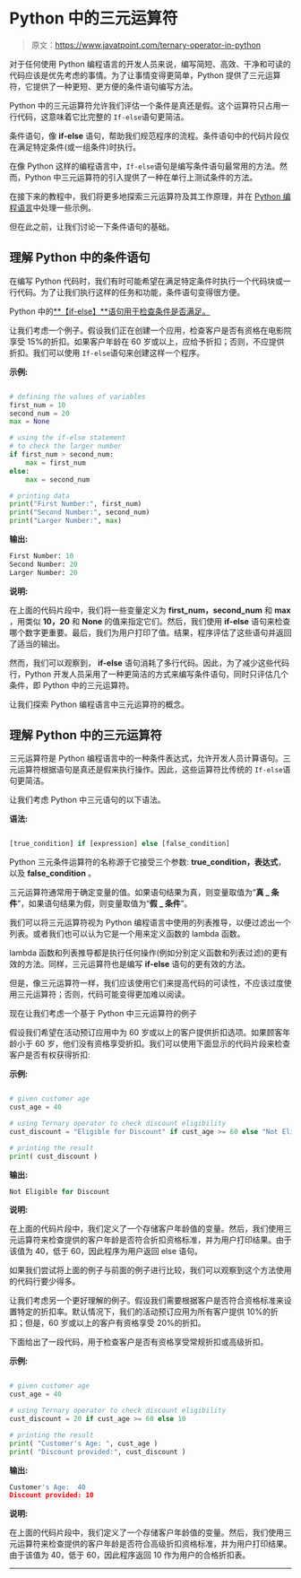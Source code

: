 # Python 中的三元运算符

> 原文：<https://www.javatpoint.com/ternary-operator-in-python>

对于任何使用 Python 编程语言的开发人员来说，编写简短、高效、干净和可读的代码应该是优先考虑的事情。为了让事情变得更简单，Python 提供了三元运算符，它提供了一种更短、更方便的条件语句编写方法。

Python 中的三元运算符允许我们评估一个条件是真还是假。这个运算符只占用一行代码，这意味着它比完整的 `If-else`语句更简洁。

条件语句，像 **if-else** 语句，帮助我们规范程序的流程。条件语句中的代码片段仅在满足特定条件(或一组条件)时执行。

在像 Python 这样的编程语言中，`If-else`语句是编写条件语句最常用的方法。然而，Python 中三元运算符的引入提供了一种在单行上测试条件的方法。

在接下来的教程中，我们将更多地探索三元运算符及其工作原理，并在 [Python 编程语言](https://www.javatpoint.com/python-tutorial)中处理一些示例。

但在此之前，让我们讨论一下条件语句的基础。

## 理解 Python 中的条件语句

在编写 Python 代码时，我们有时可能希望在满足特定条件时执行一个代码块或一行代码。为了让我们执行这样的任务和功能，条件语句变得很方便。

Python 中的[**【if-else】**语句用于检查条件是否满足。](https://www.javatpoint.com/python-if-else)

让我们考虑一个例子。假设我们正在创建一个应用，检查客户是否有资格在电影院享受 15%的折扣。如果客户年龄在 60 岁或以上，应给予折扣；否则，不应提供折扣。我们可以使用 `If-else`语句来创建这样一个程序。

**示例:**

```py

# defining the values of variables
first_num = 10
second_num = 20
max = None

# using the if-else statement
# to check the larger number
if first_num > second_num:
    max = first_num
else:
    max = second_num

# printing data
print("First Number:", first_num)
print("Second Number:", second_num)
print("Larger Number:", max)

```

**输出:**

```py
First Number: 10
Second Number: 20
Larger Number: 20

```

**说明:**

在上面的代码片段中，我们将一些变量定义为 **first_num，second_num** 和 **max** ，用类似 **10，20** 和 **None** 的值来指定它们。然后，我们使用 **if-else** 语句来检查哪个数字更重要。最后，我们为用户打印了值。结果，程序评估了这些语句并返回了适当的输出。

然而，我们可以观察到， **if-else** 语句消耗了多行代码。因此，为了减少这些代码行，Python 开发人员采用了一种更简洁的方式来编写条件语句，同时只评估几个条件，即 Python 中的三元运算符。

让我们探索 Python 编程语言中三元运算符的概念。

## 理解 Python 中的三元运算符

三元运算符是 Python 编程语言中的一种条件表达式，允许开发人员计算语句。三元运算符根据语句是真还是假来执行操作。因此，这些运算符比传统的 `If-else`语句更简洁。

让我们考虑 Python 中三元语句的以下语法。

**语法:**

```py

[true_condition] if [expression] else [false_condition]

```

Python 三元条件运算符的名称源于它接受三个参数: **true_condition，表达式**，以及 **false_condition** 。

三元运算符通常用于确定变量的值。如果语句结果为真，则变量取值为“**真 _ 条件**”，如果语句结果为假，则变量取值为“**假 _ 条件**”。

我们可以将三元运算符视为 Python 编程语言中使用的列表推导，以便过滤出一个列表。或者我们也可以认为它是一个用来定义函数的 lambda 函数。

lambda 函数和列表推导都是执行任何操作(例如分别定义函数和列表过滤)的更有效的方法。同样，三元运算符也是编写 **if-else** 语句的更有效的方法。

但是，像三元运算符一样，我们应该使用它们来提高代码的可读性，不应该过度使用三元运算符；否则，代码可能变得更加难以阅读。

现在让我们考虑一个基于 Python 中三元运算符的例子

假设我们希望在活动预订应用中为 60 岁或以上的客户提供折扣选项。如果顾客年龄小于 60 岁，他们没有资格享受折扣。我们可以使用下面显示的代码片段来检查客户是否有权获得折扣:

**示例:**

```py

# given customer age
cust_age = 40

# using Ternary operator to check discount eligibility
cust_discount = "Eligible for Discount" if cust_age >= 60 else "Not Eligible for Discount"

# printing the result
print( cust_discount )

```

**输出:**

```py
Not Eligible for Discount

```

**说明:**

在上面的代码片段中，我们定义了一个存储客户年龄值的变量。然后，我们使用三元运算符来检查提供的客户年龄是否符合折扣资格标准，并为用户打印结果。由于该值为 40，低于 60，因此程序为用户返回 else 语句。

如果我们尝试将上面的例子与前面的例子进行比较，我们可以观察到这个方法使用的代码行要少得多。

让我们考虑另一个更好理解的例子。假设我们需要根据客户是否符合资格标准来设置特定的折扣率。默认情况下，我们的活动预订应用为所有客户提供 10%的折扣；但是，60 岁或以上的客户有资格享受 20%的折扣。

下面给出了一段代码，用于检查客户是否有资格享受常规折扣或高级折扣。

**示例:**

```py

# given customer age
cust_age = 40

# using Ternary operator to check discount eligibility
cust_discount = 20 if cust_age >= 60 else 10

# printing the result
print( "Customer's Age: ", cust_age )
print( "Discount provided:", cust_discount )

```

**输出:**

```py
Customer's Age:  40
Discount provided: 10

```

**说明:**

在上面的代码片段中，我们定义了一个存储客户年龄值的变量。然后，我们使用三元运算符来检查提供的客户年龄是否符合高级折扣资格标准，并为用户打印结果。由于该值为 40，低于 60，因此程序返回 10 作为用户的合格折扣表。

* * *